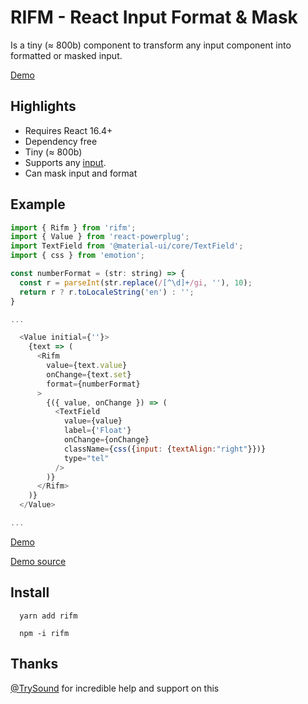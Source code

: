 # RIFM - React Input Format & Mask

Is a tiny (≈ 800b) component to transform any input component
into formatted or masked input.

[Demo](https://istarkov.github.io/rifm/docs-readme)

## Highlights

- Requires React 16.4+
- Dependency free
- Tiny (≈ 800b)
- Supports any [input](https://istarkov.github.io/rifm/docs-readme#material-ui).
- Can mask input and format

## Example

```javascript
import { Rifm } from 'rifm';
import { Value } from 'react-powerplug';
import TextField from '@material-ui/core/TextField';
import { css } from 'emotion';

const numberFormat = (str: string) => {
  const r = parseInt(str.replace(/[^\d]+/gi, ''), 10);
  return r ? r.toLocaleString('en') : '';
}

...

  <Value initial={''}>
    {text => (
      <Rifm
        value={text.value}
        onChange={text.set}
        format={numberFormat}
      >
        {({ value, onChange }) => (
          <TextField
            value={value}
            label={'Float'}
            onChange={onChange}
            className={css({input: {textAlign:"right"}})}
            type="tel"
          />
        )}
      </Rifm>
    )}
  </Value>

...
```

[Demo](https://istarkov.github.io/rifm/docs-readme)

[Demo source](https://github.com/istarkov/rifm/blob/master/docs/readme.mdx)

## Install

```shell
  yarn add rifm
```

```shell
  npm -i rifm
```

## Thanks

[@TrySound](https://github.com/TrySound) for incredible help and support on this
